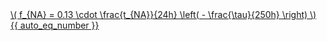 <a href="/eco2_guide_center/1.%20ECO2%20Logic%20Guide/Hee1_Equation_List.html" class="equation-link" target="_blank" rel="noopener noreferrer">
  \( f_{NA} = 0.13 \cdot \frac{t_{NA}}{24h} \left( - \frac{\tau}{250h} \right) \) {{ auto_eq_number }}
</a>

